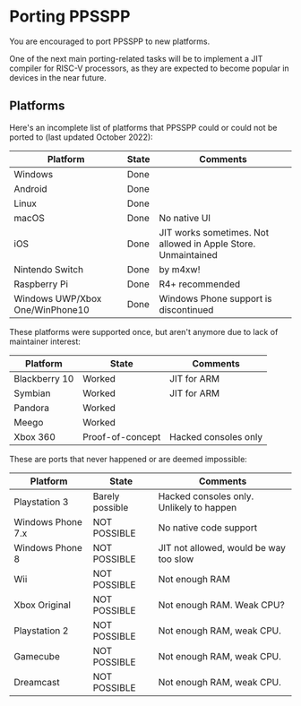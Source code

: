 # Porting PPSSPP

You are encouraged to port PPSSPP to new platforms.

One of the next main porting-related tasks will be to implement a JIT compiler for RISC-V processors, as they are expected to become popular in devices in the near future.

## Platforms

Here's an incomplete list of platforms that PPSSPP could or could not be ported to (last updated October 2022):

| Platform  | State | Comments |
| --------- | ----- | -------- |
| Windows | Done | |
| Android | Done | |
| Linux | Done | |
| macOS | Done | No native UI |
| iOS | Done | JIT works sometimes. Not allowed in Apple Store. Unmaintained |
| Nintendo Switch | Done | by m4xw! |
| Raspberry Pi | Done | R4+ recommended |
| Windows UWP/Xbox One/WinPhone10 | Done | Windows Phone support is discontinued |

These platforms were supported once, but aren't anymore due to lack of maintainer interest:

| Platform  | State | Comments |
| --------- | ----- | -------- |
| Blackberry 10 | Worked | JIT for ARM |
| Symbian | Worked | JIT for ARM |
| Pandora | Worked | |
| Meego | Worked | |
| Xbox 360 | Proof-of-concept | Hacked consoles only |

These are ports that never happened or are deemed impossible:

| Platform  | State | Comments |
| --------- | ----- | -------- |
| Playstation 3 | Barely possible | Hacked consoles only. Unlikely to happen |
| Windows Phone 7.x | NOT POSSIBLE | No native code support |
| Windows Phone 8 | NOT POSSIBLE | JIT not allowed, would be way too slow |
| Wii | NOT POSSIBLE | Not enough RAM |
| Xbox Original | NOT POSSIBLE | Not enough RAM. Weak CPU? |
| Playstation 2 | NOT POSSIBLE | Not enough RAM, weak CPU. |
| Gamecube | NOT POSSIBLE | Not enough RAM, weak CPU. |
| Dreamcast | NOT POSSIBLE | Not enough RAM, weak CPU. |
